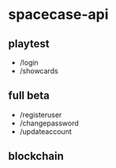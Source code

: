 # spacecase-api

## playtest
- /login
- /showcards

## full beta
- /registeruser
- /changepassword
- /updateaccount

## blockchain
